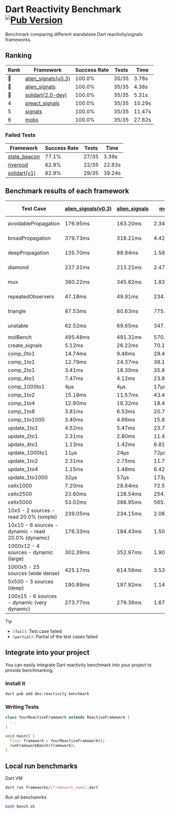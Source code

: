 # Dart Reactivity Benchmark [![Pub Version](https://img.shields.io/pub/v/reactivity_benchmark)](https://pub.dev/packages/reactivity_benchmark)

Benchmark comparing different standalone Dart reactivity/signals frameworks.

## Ranking

<!-- ranking start -->
| Rank | Framework | Success Rate | Tests | Time |
|------|-----------|--------------|-------|------|
| 🥇 | [alien_signals(v0.3)](https://github.com/medz/alien-signals-dart) | 100.0% | 35/35 | 3.78s |
| 🥈 | [alien_signals](https://github.com/medz/alien-signals-dart) | 100.0% | 35/35 | 4.38s |
| 🥉 | [solidart(2.0-dev)](https://github.com/nank1ro/solidart/tree/dev) | 100.0% | 35/35 | 5.31s |
| 4 | [preact_signals](https://pub.dev/packages/preact_signals) | 100.0% | 35/35 | 10.29s |
| 5 | [signals](https://github.com/rodydavis/signals.dart) | 100.0% | 35/35 | 11.47s |
| 6 | [mobx](https://github.com/mobxjs/mobx.dart) | 100.0% | 35/35 | 27.62s |

<!-- ranking end -->

### **Failed Tests**

<!-- fail start -->
| Framework | Success Rate | Tests | Time |
|-----------|--------------|-------|------|
| [state_beacon](https://github.com/jinyus/dart_beacon) | 77.1% | 27/35 | 3.39s |
| [riverpod](https://github.com/rrousselGit/riverpod) | 62.9% | 22/35 | 22.63s |
| [solidart(v1)](https://github.com/nank1ro/solidart) | 82.9% | 29/35 | 39.24s |

<!-- fail end -->

## Benchmark results of each framework

<!-- test-case start -->
| Test Case | [alien_signals(v0.3)](https://github.com/medz/alien-signals-dart) | [alien_signals](https://github.com/medz/alien-signals-dart) | [mobx](https://github.com/mobxjs/mobx.dart) | [preact_signals](https://pub.dev/packages/preact_signals) | [riverpod](https://github.com/rrousselGit/riverpod) | [signals](https://github.com/rodydavis/signals.dart) | [solidart(2.0-dev)](https://github.com/nank1ro/solidart/tree/dev) | [solidart(v1)](https://github.com/nank1ro/solidart) | [state_beacon](https://github.com/jinyus/dart_beacon) |
|---|---|---|---|---|---|---|---|---|---|
| avoidablePropagation | 176.95ms | 163.20ms | 2.34s | 202.31ms | 1.43s | 209.66ms | 287.66ms | 2.16s | 165.66ms (fail) |
| broadPropagation | 379.73ms | 318.21ms | 4.42s | 448.25ms | 81.75ms (fail) | 453.43ms | 513.13ms | 5.43s | 6.02ms (fail) |
| deepPropagation | 135.70ms | 98.94ms | 1.58s | 173.39ms | 1.94s (fail) | 176.71ms | 169.59ms | 1.96s | 142.09ms (fail) |
| diamond | 237.31ms | 213.21ms | 2.47s | 284.00ms | 2.56s (fail) | 281.65ms | 354.25ms | 3.44s | 186.18ms (fail) |
| mux | 380.22ms | 345.82ms | 1.83s | 399.58ms | 548.29ms (fail) | 408.63ms | 439.01ms | 2.00s | 195.93ms (fail) |
| repeatedObservers | 47.18ms | 49.91ms | 234.53ms | 40.24ms | 387.02ms (fail) | 44.67ms | 81.92ms | 216.61ms | 52.72ms (fail) |
| triangle | 87.53ms | 80.63ms | 775.59ms | 99.35ms | 959.48ms (fail) | 103.86ms | 118.40ms | 1.11s | 75.71ms (fail) |
| unstable | 62.52ms | 69.65ms | 347.95ms | 70.14ms | 614.18ms (fail) | 79.21ms | 97.98ms | 345.44ms | 339.61ms (fail) |
| molBench | 495.48ms | 491.31ms | 570.36ms | 487.19ms | 11.40ms | 492.24ms | 494.53ms | 1.71s | 890μs |
| create_signals | 5.12ms | 26.22ms | 70.10ms | 5.08ms | 24.60ms | 24.67ms | 75.69ms | 47.91ms | 60.66ms |
| comp_0to1 | 14.74ms | 9.46ms | 29.44ms | 22.27ms | 13.93ms | 11.02ms | 28.12ms | 22.07ms | 53.02ms |
| comp_1to1 | 12.79ms | 24.37ms | 38.16ms | 12.43ms | 24.53ms | 20.02ms | 45.90ms | 29.72ms | 62.45ms |
| comp_2to1 | 3.41ms | 18.30ms | 35.85ms | 11.27ms | 32.08ms | 8.22ms | 45.93ms | 34.81ms | 37.43ms |
| comp_4to1 | 7.47ms | 4.12ms | 23.88ms | 18.44ms | 6.95ms | 2.73ms | 4.98ms | 25.95ms | 16.36ms |
| comp_1000to1 | 4μs | 4μs | 17μs | 9μs | 4μs | 8μs | 20μs | 4.48ms | 41μs |
| comp_1to2 | 15.18ms | 11.57ms | 43.49ms | 22.48ms | 19.52ms | 19.63ms | 34.56ms | 25.39ms | 44.94ms |
| comp_1to4 | 12.90ms | 18.32ms | 18.41ms | 28.36ms | 21.72ms | 7.10ms | 17.19ms | 27.35ms | 43.87ms |
| comp_1to8 | 3.81ms | 6.53ms | 20.79ms | 6.43ms | 8.84ms | 6.17ms | 21.95ms | 23.52ms | 42.20ms |
| comp_1to1000 | 3.40ms | 4.66ms | 15.85ms | 5.89ms | 9.06ms | 4.10ms | 16.75ms | 18.12ms | 38.62ms |
| update_1to1 | 4.52ms | 5.47ms | 23.75ms | 8.63ms | 93.07ms | 8.99ms | 15.98ms | 43.13ms | 5.70ms |
| update_2to1 | 2.31ms | 2.80ms | 11.48ms | 4.24ms | 42.01ms | 4.50ms | 7.82ms | 21.41ms | 2.88ms |
| update_4to1 | 1.13ms | 1.42ms | 6.81ms | 2.13ms | 20.27ms | 2.28ms | 4.06ms | 10.82ms | 1.48ms |
| update_1000to1 | 11μs | 24μs | 72μs | 21μs | 214μs | 22μs | 40μs | 120μs | 15μs |
| update_1to2 | 2.31ms | 2.75ms | 11.70ms | 4.79ms | 43.46ms | 4.49ms | 7.99ms | 21.23ms | 2.85ms |
| update_1to4 | 1.15ms | 1.48ms | 6.42ms | 2.16ms | 20.55ms | 2.29ms | 4.05ms | 10.81ms | 1.47ms |
| update_1to1000 | 32μs | 57μs | 173μs | 778μs | 141μs | 42μs | 170μs | 210μs | 377μs |
| cellx1000 | 7.20ms | 28.64ms | 72.57ms | 9.66ms | N/A | 9.59ms | 14.03ms | 155.98ms | 5.26ms |
| cellx2500 | 23.60ms | 128.54ms | 254.30ms | 25.80ms | N/A | 30.73ms | 33.56ms | 459.13ms | 21.91ms |
| cellx5000 | 53.02ms | 388.95ms | 565.58ms | 67.32ms | N/A | 58.03ms | 71.91ms | 1.07s | 54.65ms |
| 10x5 - 2 sources - read 20.0% (simple) | 239.05ms | 234.15ms | 2.06s | 437.33ms | 2.30s | 512.72ms | 368.34ms | 2.57s (partial) | 238.45ms |
| 10x10 - 6 sources - dynamic - read 20.0% (dynamic) | 176.33ms | 184.43ms | 1.50s | 275.17ms | 1.50s (partial) | 288.61ms | 245.81ms | 2.38s (partial) | 198.45ms |
| 1000x12 - 4 sources - dynamic (large) | 302.39ms | 352.97ms | 1.90s | 3.71s | 2.59s (partial) | 3.96s | 460.55ms | 4.05s (partial) | 333.32ms |
| 1000x5 - 25 sources (wide dense) | 425.17ms | 614.56ms | 3.53s | 2.72s | 4.19s | 3.53s | 593.59ms | 5.11s (partial) | 502.58ms |
| 5x500 - 3 sources (deep) | 190.89ms | 197.92ms | 1.14s | 231.06ms | 1.34s | 222.81ms | 252.68ms | 1.94s (partial) | 202.76ms |
| 100x15 - 6 sources - dynamic (very dynamic) | 273.77ms | 279.36ms | 1.67s | 454.45ms | 1.78s (partial) | 480.37ms | 386.54ms | 2.76s (partial) | 254.92ms |

<!-- test-case end -->

> [!TIP]
> - `(fail)`: Test case failed
> - `(partial)`: Partial of the test cases failed

## Integrate into your project

You can easily integrate Dart reactivity benchmark into your project to provide benchmarking.

### Install it

```bash
dart pub add dev:reactivity_benchmark
```

### Writing Tests

```dart
class YourReactiveFramework extends ReactiveFramework {
  ...
}

void main() {
  final framework = YourReactiveFramework();
  runFrameworkBench(framework);
}
```

## Local run benchmarks

Dart VM
```bash
dart run frameworks/[framework_name].dart
```

Run all benchamrks
```bash
bash bench.sh
```
